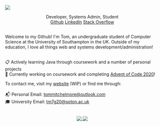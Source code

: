 

<img src="https://i.imgur.com/DbbDBzG.png">
<br>
<p align='center'>
Developer, Systems Admin, Student <br>
<a href="https://github.com/tommitchelmore" target="_blank">Github</a>
<a href="https://www.linkedin.com/in/thomas-mitchelmore-3a3814175/" target="_blank">LinkedIn</a>
<a href="https://stackoverflow.com/users/8671742/tom-mitchelmore" target="_blank">Stack Overflow</a>
</p>
<br>
Welcome to my Github!  I'm Tom, an undergraduate student of Computer Science at the University of Southampton in the UK.  Outside of my education, I love all things web and systems development/administration!<br><br>

📋 Actively learning Java through coursework and a number of personal projects <br>
💬 Currently working on coursework and completing [Advent of Code 2020](https://github.com/tommitchelmore/adventofcode)!

To contact me, visit my <a href="https://tommitchelmore.com" target="_blank">website</a>  (WIP) or find me through:<br><br>
📬 Personal Email: <a href="mailto:tommitchelmore@outlook.com?subject=👋 I saw you on Github!">tommitchelmore@outlook.com</a><br>
🎓 University Email: <a href="mailto:tm7g20@southampton.ac.uk?subject=👋 I saw you on Github!">tm7g20@soton.ac.uk</a><br>
<br>

<p align="center">
  <a href="https://github.com/tommitchelmore">
    <img align="center" src='https://github-readme-stats.vercel.app/api?username=tommitchelmore&bg_color=101D2D&title_color=fff&text_color=fff&show_icons=true&icon_color=fff'>
  </a>

  <a href="https://github.com/tommitchelmore">
    <img align="center" src='https://github-readme-stats.vercel.app/api/top-langs/?username=tommitchelmore&bg_color=101D2D&title_color=fff&text_color=fff&show_icons=true&icon_color=fff'>
  </a>
</p>
